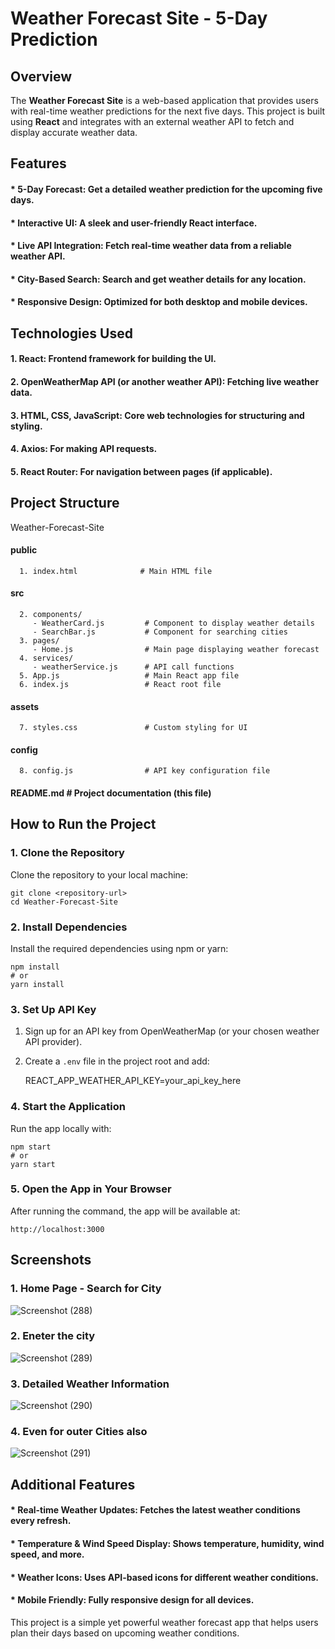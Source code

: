 # Weather Forecast Site - 5-Day Prediction

## Overview
The **Weather Forecast Site** is a web-based application that provides users with real-time weather predictions for the next five days. This project is built using **React** and integrates with an external weather API to fetch and display accurate weather data.

## Features
#### * 5-Day Forecast: Get a detailed weather prediction for the upcoming five days.
#### * Interactive UI: A sleek and user-friendly React interface.
#### * Live API Integration: Fetch real-time weather data from a reliable weather API.
#### * City-Based Search: Search and get weather details for any location.
#### * Responsive Design: Optimized for both desktop and mobile devices.

## Technologies Used
#### 1. React: Frontend framework for building the UI.
#### 2. OpenWeatherMap API (or another weather API): Fetching live weather data.
#### 3. HTML, CSS, JavaScript: Core web technologies for structuring and styling.
#### 4. Axios: For making API requests.
#### 5. React Router: For navigation between pages (if applicable).

## Project Structure

Weather-Forecast-Site

  #### public
      1. index.html              # Main HTML file
  #### src
      2. components/
         - WeatherCard.js         # Component to display weather details
         - SearchBar.js           # Component for searching cities
      3. pages/
         - Home.js                # Main page displaying weather forecast
      4. services/
         - weatherService.js      # API call functions
      5. App.js                   # Main React app file
      6. index.js                 # React root file
  #### assets
      7. styles.css               # Custom styling for UI
  #### config
      8. config.js                # API key configuration file
  #### README.md                  # Project documentation (this file)

## How to Run the Project

### 1. Clone the Repository
Clone the repository to your local machine:

    git clone <repository-url>
    cd Weather-Forecast-Site

### 2. Install Dependencies
Install the required dependencies using npm or yarn:

    npm install
    # or
    yarn install

### 3. Set Up API Key
1. Sign up for an API key from OpenWeatherMap (or your chosen weather API provider).
2. Create a `.env` file in the project root and add:

    REACT_APP_WEATHER_API_KEY=your_api_key_here

### 4. Start the Application
Run the app locally with:

    npm start
    # or
    yarn start

### 5. Open the App in Your Browser
After running the command, the app will be available at:

    http://localhost:3000

## Screenshots

### 1. Home Page - Search for City
![Screenshot (288)](https://github.com/user-attachments/assets/4fcf6b3b-5144-4306-bb0c-92ed056679b5)

### 2. Eneter the city 
![Screenshot (289)](https://github.com/user-attachments/assets/998cd305-85b5-4c67-a120-6a9284a19943)

### 3. Detailed Weather Information
![Screenshot (290)](https://github.com/user-attachments/assets/796084ac-a23c-40b0-bc30-a5157c76e78d)

### 4. Even for outer Cities also
![Screenshot (291)](https://github.com/user-attachments/assets/bd6c5f90-7a06-4780-bd66-86dbc7ad1610)

## Additional Features
  #### * Real-time Weather Updates: Fetches the latest weather conditions every refresh.
  #### * Temperature & Wind Speed Display: Shows temperature, humidity, wind speed, and more.
  #### * Weather Icons: Uses API-based icons for different weather conditions.
  #### * Mobile Friendly: Fully responsive design for all devices.

This project is a simple yet powerful weather forecast app that helps users plan their days based on upcoming weather conditions.

